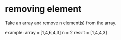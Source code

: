 # removing element

Take an array and remove n element(s) from the array.

example:
  array = [1,4,6,4,3]
  n = 2
  result = [1,4,4,3]
